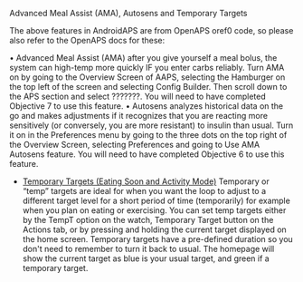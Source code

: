 Advanced Meal Assist (AMA), Autosens and Temporary Targets

The above features in AndroidAPS are from OpenAPS oref0 code, so please also refer to the OpenAPS docs for these:

•	Advanced Meal Assist (AMA) after you give yourself a meal bolus, the system can high-temp more quickly IF you enter carbs reliably. Turn AMA on by going to the Overview Screen of AAPS, selecting the Hamburger on the top left of the screen and selecting Config Builder.  Then scroll down to the APS section and select ???????.  You will need to have completed Objective 7 to use this feature.
•	Autosens analyzes historical data on the go and makes adjustments if it recognizes that you are reacting more sensitively (or conversely, you are more resistant) to insulin than usual. Turn it on in the Preferences menu by going to the three dots on the top right of the Overview Screen, selecting Preferences and going to Use AMA Autosens feature.  You will need to have completed Objective 6 to use this feature.
* [Temporary Targets (Eating Soon and Activity Mode)](http://openaps.readthedocs.io/en/latest/docs/walkthrough/phase-4/advanced-features.html#eating-soon-and-activity-mode-temporary-targets) Temporary or “temp” targets are ideal for when you want the loop to adjust to a different target level for a short period of time (temporarily) for example when you plan on eating or exercising.  You can set temp targets either by the TempT option on the watch, Temporary Target button on the Actions tab, or by pressing and holding the current target displayed on the home screen.  Temporary targets have a pre-defined duration so you don't need to remember to turn it back to usual.  The homepage will show the current target as blue is your usual target, and green if a temporary target.
